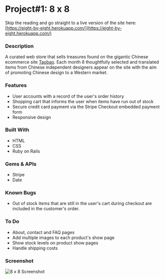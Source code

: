 # Project#1: 8 x 8

Skip the reading and go straight to a live version of the site here: [https://eight-by-eight.herokuapp.com/](https://eight-by-eight.herokuapp.com/)

### Description
A curated web store that sells treasures found on the gigantic Chinese ecommerce site [Taobao](https://www.taobao.com/). Each month 8 thoughtfully selected and translated items from Chinese independent designers appear on the site with the aim of promoting Chinese design to a Western market.    

### Features
- User accounts with a record of the user's order history
- Shopping cart that informs the user when items have run out of stock
- Secure credit card payment via the Stripe Checkout embedded payment form
- Responsive design  

### Built With
- HTML
- CSS
- Ruby on Rails

### Gems & APIs
- Stripe
- Date

### Known Bugs
- Out of stock items that are still in the user's cart during checkout are included in the customer's order.

### To Do
- About, contact and FAQ pages
- Add multiple images to each product's show page
- Show stock levels on product show pages
- Handle shipping costs

### Screenshot
![8 x 8 Screenshot](/assets/images/eight_by_eight_screenshot.png)
